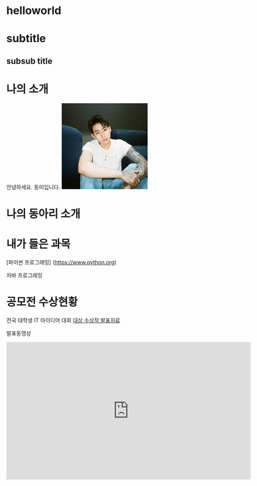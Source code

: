 # helloworld
# subtitle
## subsub title

# 나의 소개
안녕하세요. 동미입니다.
<img src="1.jpg"/>  <br>

# 나의 동아리 소개

# 내가 들은 과목

[파이썬 프로그래밍] (https://www.python.org)

자바 프로그래밍

# 공모전 수상현황
전국 대학생 IT 아이디어 대회
[대상 수상작 발표자료](presentation.pptx)

 발표동영상
 <iframe width="640" height="360" src="https://www.youtube.com/embed/Tgr9KOkjNnU" title="[22/23 PL 27R] 토트넘 vs 노팅엄 손흥민 주요장면" frameborder="0" allow="accelerometer; autoplay; clipboard-write; encrypted-media; gyroscope; picture-in-picture; web-share" allowfullscreen></iframe>
 
 
